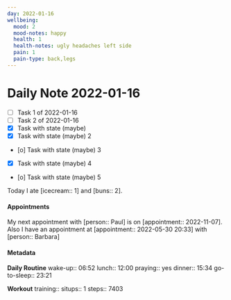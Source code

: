 ```yaml
---
day: 2022-01-16
wellbeing:
  mood: 2
  mood-notes: happy
  health: 1
  health-notes: ugly headaches left side
  pain: 1
  pain-type: back,legs
---
```


# Daily Note 2022-01-16

- [ ] Task 1 of 2022-01-16
- [ ] Task 2 of 2022-01-16
- [x] Task with state (maybe)
- [x] Task with state (maybe) 2
- [o] Task with state (maybe) 3
- [x] Task with state (maybe) 4
- [o] Task with state (maybe) 5

Today I ate [icecream:: 1] and [buns:: 2].

#### Appointments
My next appointment with [person:: Paul] is on [appointment:: 2022-11-07].
Also I have an appointment at [appointment:: 2022-05-30 20:33] with [person:: Barbara]

#### Metadata

**Daily Routine**
wake-up:: 06:52
lunch:: 12:00
praying:: yes
dinner:: 15:34
go-to-sleep:: 23:21

**Workout**
training:: 
situps:: 1
steps:: 7403
